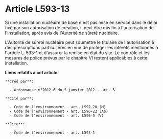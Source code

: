 # Article L593-13

Si une installation nucléaire de base n'est pas mise en service dans le délai fixé par son autorisation de création, il peut
être mis fin à l'autorisation de l'installation, après avis de l'Autorité de sûreté nucléaire. 

L'Autorité de sûreté nucléaire peut soumettre le titulaire de l'autorisation à des prescriptions particulières en vue de
protéger les intérêts mentionnés à l'article L. 593-1 et d'assurer la remise en état du site. Le contrôle et les mesures de
police prévus par le chapitre VI restent applicables à cette installation.

**Liens relatifs à cet article**

	**Créé par**:

	  - Ordonnance n°2012-6 du 5 janvier 2012 - art. 3

	**Cité par**:

	  - Code de l'environnement - art. L592-20 (M)
	  - Code de l'environnement - art. L596-22 (Ab)
	  - Code de l'environnement - art. L596-5 (V)

	**Cite**:

	  - Code de l'environnement - art. L593-1
